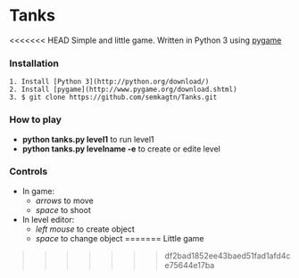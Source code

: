 Tanks
=====

<<<<<<< HEAD
Simple and little game. Written in Python 3 using [pygame](http://www.pygame.org/)

### Installation
    1. Install [Python 3](http://python.org/download/)
    2. Install [pygame](http://www.pygame.org/download.shtml)
    3. $ git clone https://github.com/semkagtn/Tanks.git

### How to play
*   **python tanks.py level1** to run level1
*   **python tanks.py levelname -e** to create or edite level

### Controls
*   In game:
    - *arrows* to move
    - *space* to shoot
*   In level editor:
    - *left mouse* to create object
    - *space* to change object
=======
Little game
>>>>>>> df2bad1852ee43baed51fad1afd4ce75644e17ba
